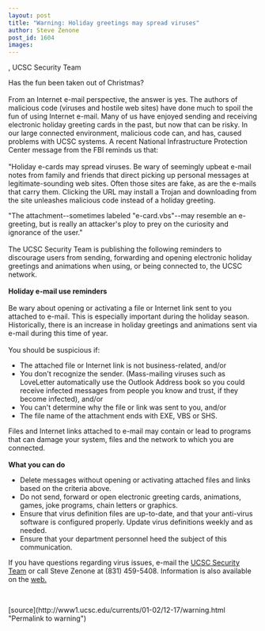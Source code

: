```yaml
---
layout: post
title: "Warning: Holiday greetings may spread viruses"
author: Steve Zenone
post_id: 1604
images:
---
```


<p>
  , UCSC Security Team
</p>
<p>
  Has the fun been taken out of Christmas?<br>
  <br>
  From an Internet e-mail perspective, the answer is yes. The authors of malicious code (viruses and hostile web sites) have done much to spoil the fun of using Internet e-mail. Many of us have enjoyed sending and receiving electronic holiday greeting cards in the past, but now that can be risky. In our large connected environment, malicious code can, and has, caused problems with UCSC systems. A recent National Infrastructure Protection Center message from the FBI reminds us that:<br>
  <br>
  "Holiday e-cards may spread viruses. Be wary of seemingly upbeat e-mail notes from family and friends that direct picking up personal messages at legitimate-sounding web sites. Often those sites are fake, as are the e-mails that carry them. Clicking the URL may install a Trojan and downloading from the site unleashes malicious code instead of a holiday greeting.
</p>
<p>
  "The attachment--sometimes labeled "e-card.vbs"--may resemble an e-greeting, but is really an attacker's ploy to prey on the curiosity and ignorance of the user."<br>
  <br>
  The UCSC Security Team is publishing the following reminders to discourage users from sending, forwarding and opening electronic holiday greetings and animations when using, or being connected to, the UCSC network.<br>
  <br>
  <b>Holiday e-mail use reminders<br>
  <br></b>Be wary about opening or activating a file or Internet link sent to you attached to e-mail. This is especially important during the holiday season. Historically, there is an increase in holiday greetings and animations sent via e-mail during this time of year.<br>
  <br>
  You should be suspicious if:
</p>
<ul>
  <li>The attached file or Internet link is not business-related, and/or
  </li>
  <li>You don't recognize the sender. (Mass-mailing viruses such as LoveLetter automatically use the Outlook Address book so you could receive infected messages from people you know and trust, if they become infected), and/or
  </li>
  <li>You can't determine why the file or link was sent to you, and/or
  </li>
  <li>The file name of the attachment ends with EXE, VBS or SHS.
  </li>
</ul>
<p>
  Files and Internet links attached to e-mail may contain or lead to programs that can damage your system, files and the network to which you are connected.<br>
  <br>
  <b>What you can do</b>
</p>
<ul>
  <li>Delete messages without opening or activating attached files and links based on the criteria above.
  </li>
  <li>Do not send, forward or open electronic greeting cards, animations, games, joke programs, chain letters or graphics.
  </li>
  <li>Ensure that virus definition files are up-to-date, and that your anti-virus software is configured properly. Update virus definitions weekly and as needed.
  </li>
  <li>Ensure that your department personnel heed the subject of this communication.
  </li>
</ul>
<p>
  If you have questions regarding virus issues, e-mail the <a href="mailto:zenone@ucsc.edu">UCSC Security Team</a> or call Steve Zenone at (831) 459-5408. Information is also available on the <a href="http://www2.ucsc.edu/cats/sc/software/virus/">web.</a>
</p>
<p>
  <br>

</p>
<p>

</p>
[source](http://www1.ucsc.edu/currents/01-02/12-17/warning.html "Permalink to warning")
